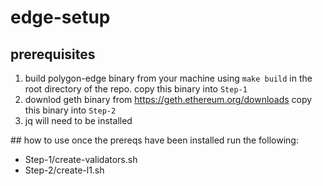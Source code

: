 # edge-setup

## prerequisites
1. build polygon-edge binary from your machine using `make build` in the root directory of the repo.  copy this binary into `Step-1`
2. downlod geth binary from https://geth.ethereum.org/downloads copy this binary into `Step-2`
3. jq will need to be installed

## how to use
once the prereqs have been installed run the following:
- Step-1/create-validators.sh
- Step-2/create-l1.sh